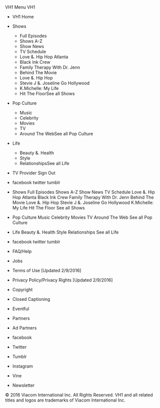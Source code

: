 VH1 Menu VH1

*   VH1 Home
*   Shows
    *   Full Episodes
    *   Shows A-Z
    *   Show News
    *   TV Schedule
    *   Love &. Hip Hop Atlanta
    *   Black Ink Crew
    *   Family Therapy With Dr. Jenn
    *   Behind The Movie
    *   Love &. Hip Hop
    *   Stevie J &. Joseline Go Hollywood
    *   K.Michelle: My Life
    *   Hit The FloorSee all Shows
*   Pop Culture
    *   Music
    *   Celebrity
    *   Movies
    *   TV
    *   Around The WebSee all Pop Culture
*   Life
    *   Beauty &. Health
    *   Style
    *   RelationshipsSee all Life
*   TV Provider Sign Out

*   facebook twitter tumblr

*   Shows Full Episodes Shows A-Z Show News TV Schedule Love &. Hip Hop Atlanta Black Ink Crew Family Therapy With Dr. Jenn Behind The Movie Love &. Hip Hop Stevie J &. Joseline Go Hollywood K.Michelle: My Life Hit The Floor See all Shows
*   Pop Culture Music Celebrity Movies TV Around The Web See all Pop Culture
*   Life Beauty &. Health Style Relationships See all Life
*   facebook twitter tumblr

*   FAQ/Help
*   Jobs
*   Terms of Use \[Updated 2/9/2016\]
*   Privacy Policy/Privacy Rights \[Updated 2/9/2016\]
*   Copyright
*   Closed Captioning
*   Eventful
*   Partners
*   Ad Partners

*   facebook
*   Twitter
*   Tumblr
*   Instagram
*   Vine
*   Newsletter

© 2016 Viacom International Inc. All Rights Reserved. VH1 and all related titles and logos are trademarks of Viacom International Inc.